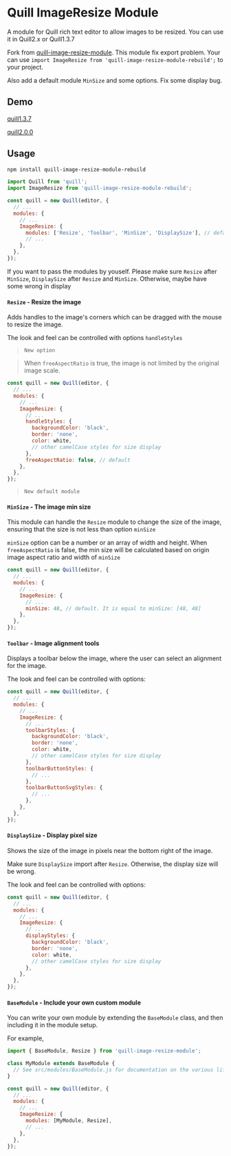 # Quill ImageResize Module

A module for Quill rich text editor to allow images to be resized. You can use it in Quill2.x or Quill1.3.7

Fork from [quill-image-resize-module](https://github.com/kensnyder/quill-image-resize-module). This module fix export problem. Your can use `import ImageResize from 'quill-image-resize-module-rebuild';` to your project.

Also add a default module `MinSize` and some options. Fix some display bug.

## Demo

[quill1.3.7](https://zzxming.github.io/quill-image-resize-module/quill1.3.7/index.html)

[quill2.0.0](https://zzxming.github.io/quill-image-resize-module/quill2.0.0/index.html)

## Usage

```sh
npm install quill-image-resize-module-rebuild
```

```javascript
import Quill from 'quill';
import ImageResize from 'quill-image-resize-module-rebuild';

const quill = new Quill(editor, {
  // ...
  modules: {
    // ...
    ImageResize: {
      modules: ['Resize', 'Toolbar', 'MinSize', 'DisplaySize'], // default
      // ...
    },
  },
});
```

If you want to pass the modules by youself. Please make sure `Resize` after `MinSize`, `DisplaySize` after `Resize` and `MinSize`. Otherwise, maybe have some wrong in display

#### `Resize` - Resize the image

Adds handles to the image's corners which can be dragged with the mouse to resize the image.

The look and feel can be controlled with options `handleStyles`

> `New option` 

> When `freeAspectRatio` is true, the image is not limited by the original image scale.


```javascript
const quill = new Quill(editor, {
  // ...
  modules: {
    // ...
    ImageResize: {
      // ...
      handleStyles: {
        backgroundColor: 'black',
        border: 'none',
        color: white,
        // other camelCase styles for size display
      },
      freeAspectRatio: false, // default
    },
  },
});
```


> `New default module` 

#### `MinSize` - The image min size

This module can handle the `Resize` module to change the size of the image, ensuring that the size is not less than option `minSize`

`minSize` option can be a number or an array of width and height. When `freeAspectRatio` is false, the min size will be calculated based on origin image aspect ratio and width of `minSize`

```javascript
const quill = new Quill(editor, {
  // ...
  modules: {
    // ...
    ImageResize: {
      // ...
      minSize: 48, // default. It is equal to minSize: [48, 48]
    },
  },
});
```

#### `Toolbar` - Image alignment tools

Displays a toolbar below the image, where the user can select an alignment for the image.

The look and feel can be controlled with options:

```javascript
const quill = new Quill(editor, {
  // ...
  modules: {
    // ...
    ImageResize: {
      // ...
      toolbarStyles: {
        backgroundColor: 'black',
        border: 'none',
        color: white,
        // other camelCase styles for size display
      },
      toolbarButtonStyles: {
        // ...
      },
      toolbarButtonSvgStyles: {
        // ...
      },
    },
  },
});
```

#### `DisplaySize` - Display pixel size

Shows the size of the image in pixels near the bottom right of the image.

Make sure `DisplaySize` import after `Resize`. Otherwise, the display size will be wrong.

The look and feel can be controlled with options:

```javascript
const quill = new Quill(editor, {
  // ...
  modules: {
    // ...
    ImageResize: {
      // ...
      displayStyles: {
        backgroundColor: 'black',
        border: 'none',
        color: white,
        // other camelCase styles for size display
      },
    },
  },
});
```

#### `BaseModule` - Include your own custom module

You can write your own module by extending the `BaseModule` class, and then including it in
the module setup.

For example,

```javascript
import { BaseModule, Resize } from 'quill-image-resize-module';

class MyModule extends BaseModule {
  // See src/modules/BaseModule.js for documentation on the various lifecycle callbacks
}

const quill = new Quill(editor, {
  // ...
  modules: {
    // ...
    ImageResize: {
      modules: [MyModule, Resize],
      // ...
    },
  },
});
```
